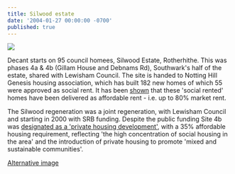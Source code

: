```yaml
---
title: Silwood estate
date: '2004-01-27 00:00:00 -0700'
published: true
---
```


![](http://35percent.org/img/silwood90s.jpg)

Decant starts on 95 council homees, Silwood Estate, Rotherhithe.  This was phases 4a & 4b (Gillam House and Debnams Rd), Southwark's half of the estate, shared with Lewisham Council.  The site is handed to Notting Hill Genesis housing association, which has built 182 new homes of which 55 were approved as social rent. It has been [shown](http://35percent.org/redefining-social-rent/) that these 'social rented' homes have been delivered as affordable rent - i.e. up to 80% market rent.

The Silwood regeneration was a joint regeneration, with Lewisham Council and starting in 2000 with SRB  funding.  Despite the public funding Site 4b was [designated as a 'private housing development'](http://moderngov.southwarksites.com/Published/C00000118/M00003082/AI00003831/$VarytermsofdisposalSilwoodPhase4BRotherhitheSE16open.docA.ps.pdf), with a 35% affordable housing requirement, reflecting 'the high concentration of social housing in the area' and the introduction of private housing to promote 'mixed and sustainable communities'.

[Alternative image](http://35percent.org/img/swooddemo.jpeg)
